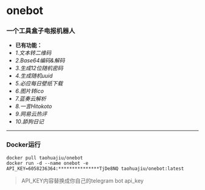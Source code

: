 # **onebot**

### **一个工具盒子电报机器人**

- **已有功能：**
- _1.文本转二维码_
- _2.Base64编码&解码_
- _3.生成12位随机密码_
- _4.生成随机uuid_
- _5.必应每日壁纸下载_
- _6.图片转ico_
- _7.蓝奏云解析_
- _8.一言Hitokoto_
- _9.网易云热评_
- _10.舔狗日记_
---
### Docker运行

```
docker pull taohuajiu/onebot
docker run -d --name onebot -e API_KEY=6058236364:***************TjDe8NQ taohuajiu/onebot:latest
```

> API_KEY内容替换成你自己的telegram bot api_key
